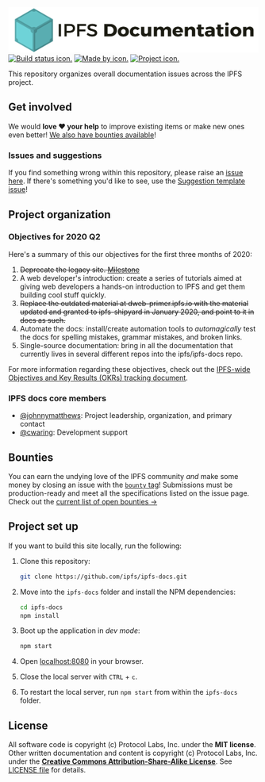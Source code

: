 ![IPFS documentation logo.](ipfs-docs-header.png)
[![Build status icon.](https://img.shields.io/circleci/project/github/ipfs/ipfs-docs/master.svg?style=flat-square)](https://circleci.com/gh/ipfs/ipfs-docs)
[![Made by icon.](https://img.shields.io/badge/made%20by-Protocol%20Labs-blue.svg?style=flat-square)](https://protocol.ai/)
[![Project icon.](https://img.shields.io/badge/project-IPFS-blue.svg?style=flat-square)](http://ipfs.io/)

This repository organizes overall documentation issues across the IPFS project.

## Get involved

We would **love ❤️ your help** to improve existing items or make new ones even better! [We also have bounties available](https://github.com/ipfs/devgrants/projects/1)!

### Issues and suggestions

If you find something wrong within this repository, please raise an [issue here](https://github.com/ipfs/ipfs-docs/issues). If there's something you'd like to see, use the [Suggestion template issue](https://github.com/ipfs/ipfs-docs/issues)!

## Project organization

### Objectives for 2020 Q2

Here's a summary of this our objectives for the first three months of 2020:

1. ~~Deprecate the legacy site. [Milestone](https://github.com/ipfs/ipfs-docs/milestone/1)~~
2. A web developer's introduction: create a series of tutorials aimed at giving web developers a hands-on introduction to IPFS and get them building cool stuff quickly.
3. ~~Replace the outdated material at dweb-primer.ipfs.io with the material updated and granted to ipfs-shipyard in January 2020, and point to it in docs as such.~~
4. Automate the docs: install/create automation tools to _automagically_ test the docs for spelling mistakes, grammar mistakes, and broken links.
5. Single-source documentation: bring in all the documentation that currently lives in several different repos into the ipfs/ipfs-docs repo.

For more information regarding these objectives, check out the [IPFS-wide Objectives and Key Results (OKRs) tracking document](https://docs.google.com/spreadsheets/d/1YTnvQ75v0jCuumOM9CPhx0BZHhJzZGy2u2ydU-rPh2w/edit#gid=2033312819).

### IPFS docs core members

- [@johnnymatthews](https://github.com/johnnymatthews): Project leadership, organization, and primary contact
- [@cwaring](https://github.com/cwaring): Development support

## Bounties

You can earn the undying love of the IPFS community _and_ make some money by closing an issue with the [`bounty` tag](https://github.com/ipfs/ipfs-docs/issues?q=is%3Aopen+is%3Aissue+label%3Abounty)! Submissions must be production-ready and meet all the specifications listed on the issue page. Check out the [current list of open bounties →](https://github.com/ipfs/devgrants/projects/1)

## Project set up

If you want to build this site locally, run the following:

1. Clone this repository:

   ```bash
   git clone https://github.com/ipfs/ipfs-docs.git
   ```

1. Move into the `ipfs-docs` folder and install the NPM dependencies:

   ```bash
   cd ipfs-docs
   npm install
   ```

1. Boot up the application in _dev mode_:

   ```bash
   npm start
   ```

1. Open [localhost:8080](http://localhost:8080) in your browser.
1. Close the local server with `CTRL` + `c`.
1. To restart the local server, run `npm start` from within the `ipfs-docs` folder.

## License

All software code is copyright (c) Protocol Labs, Inc. under the **MIT license**. Other written documentation and content is copyright (c) Protocol Labs, Inc. under the [**Creative Commons Attribution-Share-Alike License**](https://creativecommons.org/licenses/by/4.0/). See [LICENSE file](./LICENSE) for details.
